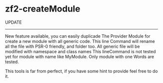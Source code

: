 zf2-createModule
================

UPDATE
______
New feature available, you can easily duplicade The Provider Module for create a new module with all generic code.
This line Command will rename all the file with PSR-0 friendly, and folder too. All generic file will be modified with namespace and class names
This lineCommand is not tested yet for module with name like MyModule. Only module with one Words are tested.

This tools is far from perfect, if you have some hint to provide feel free to do it.

